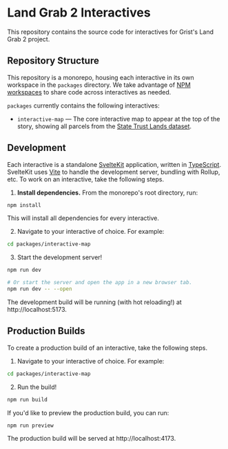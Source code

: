 # Land Grab 2 Interactives

This repository contains the source code for interactives for Grist's Land Grab 2 project.

## Repository Structure

This repository is a monorepo, housing each interactive in its own workspace in the `packages` directory. We take advantage of [NPM workspaces](https://docs.npmjs.com/cli/v8/using-npm/workspaces) to share code across interactives as needed.

`packages` currently contains the following interactives:

- `interactive-map` — The core interactive map to appear at the top of the story, showing all parcels from the [State Trust Lands dataset](https://github.com/Grist-Data-Desk/land-grab-2).

## Development

Each interactive is a standalone [SvelteKit](https://kit.svelte.dev/) application, written in [TypeScript](https://www.typescriptlang.org/). SvelteKit uses [Vite](https://vitejs.dev/) to handle the development server, bundling with Rollup, etc. To work on an interactive, take the following steps.

1. **Install dependencies.** From the monorepo's root directory, run:

```sh
npm install
```

This will install all dependencies for every interactive.

2. Navigate to your interactive of choice. For example:

```sh
cd packages/interactive-map
```

3. Start the development server!

```bash
npm run dev

# Or start the server and open the app in a new browser tab.
npm run dev -- --open
```

The development build will be running (with hot reloading!) at http://localhost:5173.

## Production Builds

To create a production build of an interactive, take the following steps.

1. Navigate to your interactive of choice. For example:

```sh
cd packages/interactive-map
```

2. Run the build!

```bash
npm run build
```

If you'd like to preview the production build, you can run:

```sh
npm run preview
```

The production build will be served at http://localhost:4173.